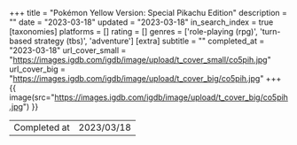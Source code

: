 +++
title = "Pokémon Yellow Version: Special Pikachu Edition"
description = ""
date = "2023-03-18"
updated = "2023-03-18"
in_search_index = true
[taxonomies]
platforms = []
rating = []
genres = ['role-playing (rpg)', 'turn-based strategy (tbs)', 'adventure']
[extra]
subtitle = ""
completed_at = "2023-03-18"
url_cover_small = "https://images.igdb.com/igdb/image/upload/t_cover_small/co5pih.jpg"
url_cover_big = "https://images.igdb.com/igdb/image/upload/t_cover_big/co5pih.jpg"
+++
{{ image(src="https://images.igdb.com/igdb/image/upload/t_cover_big/co5pih.jpg") }}

|              |            |
| ------------ | ---------- |
| Completed at | 2023/03/18 |


